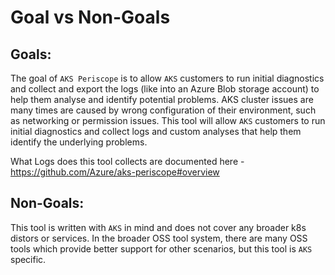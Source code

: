 # Goal vs Non-Goals

## Goals:

The goal of `AKS Periscope` is to allow `AKS` customers to run initial diagnostics and collect and export the logs (like into an Azure Blob storage account) to help them analyse and identify potential problems. AKS cluster issues are many times are caused by wrong configuration of their environment, such as networking or permission issues. This tool will allow `AKS` customers to run initial diagnostics and collect logs and custom analyses that help them identify the underlying problems.

What Logs does this tool collects are documented here - https://github.com/Azure/aks-periscope#overview

## Non-Goals: 

This tool is written with `AKS` in mind and does not cover any broader k8s distors or services. In the broader OSS tool system, there are many OSS tools which provide better support for other scenarios, but this tool is `AKS` specific.
 